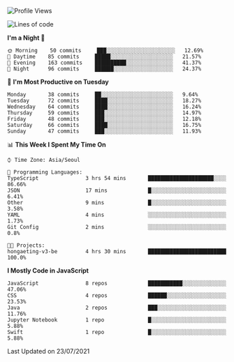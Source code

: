 <!--START_SECTION:waka-->
![Profile Views](http://img.shields.io/badge/Profile%20Views-0-blue)

![Lines of code](https://img.shields.io/badge/From%20Hello%20World%20I%27ve%20Written-92525%20lines%20of%20code-blue)

**I'm a Night 🦉** 

```text
🌞 Morning    50 commits     ███░░░░░░░░░░░░░░░░░░░░░░   12.69% 
🌆 Daytime    85 commits     █████░░░░░░░░░░░░░░░░░░░░   21.57% 
🌃 Evening    163 commits    ██████████░░░░░░░░░░░░░░░   41.37% 
🌙 Night      96 commits     ██████░░░░░░░░░░░░░░░░░░░   24.37%

```
📅 **I'm Most Productive on Tuesday** 

```text
Monday       38 commits     ██░░░░░░░░░░░░░░░░░░░░░░░   9.64% 
Tuesday      72 commits     ████░░░░░░░░░░░░░░░░░░░░░   18.27% 
Wednesday    64 commits     ████░░░░░░░░░░░░░░░░░░░░░   16.24% 
Thursday     59 commits     ███░░░░░░░░░░░░░░░░░░░░░░   14.97% 
Friday       48 commits     ███░░░░░░░░░░░░░░░░░░░░░░   12.18% 
Saturday     66 commits     ████░░░░░░░░░░░░░░░░░░░░░   16.75% 
Sunday       47 commits     ███░░░░░░░░░░░░░░░░░░░░░░   11.93%

```


📊 **This Week I Spent My Time On** 

```text
⌚︎ Time Zone: Asia/Seoul

💬 Programming Languages: 
TypeScript               3 hrs 54 mins       █████████████████████░░░░   86.66% 
JSON                     17 mins             █░░░░░░░░░░░░░░░░░░░░░░░░   6.41% 
Other                    9 mins              █░░░░░░░░░░░░░░░░░░░░░░░░   3.58% 
YAML                     4 mins              ░░░░░░░░░░░░░░░░░░░░░░░░░   1.73% 
Git Config               2 mins              ░░░░░░░░░░░░░░░░░░░░░░░░░   0.8%

🐱‍💻 Projects: 
hongaeting-v3-be         4 hrs 30 mins       █████████████████████████   100.0%

```

**I Mostly Code in JavaScript** 

```text
JavaScript               8 repos             ███████████░░░░░░░░░░░░░░   47.06% 
CSS                      4 repos             ██████░░░░░░░░░░░░░░░░░░░   23.53% 
Java                     2 repos             ███░░░░░░░░░░░░░░░░░░░░░░   11.76% 
Jupyter Notebook         1 repo              █░░░░░░░░░░░░░░░░░░░░░░░░   5.88% 
Swift                    1 repo              █░░░░░░░░░░░░░░░░░░░░░░░░   5.88%

```



 Last Updated on 23/07/2021
<!--END_SECTION:waka-->
